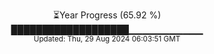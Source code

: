 <p align="center">
⏳Year Progress (65.92 %)<br>
███████████████████▁▁▁▁▁▁▁▁▁▁▁ <br>
<sub>Updated: Thu, 29 Aug 2024 06:03:51 GMT</sub>
</p>

